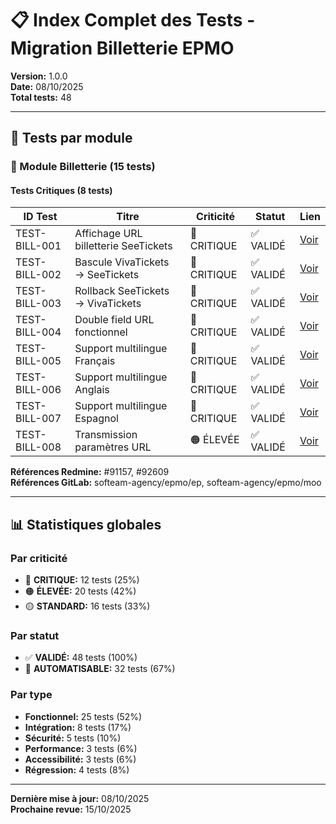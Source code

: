 # 📋 Index Complet des Tests - Migration Billetterie EPMO

**Version:** 1.0.0  
**Date:** 08/10/2025  
**Total tests:** 48

---

## 🎯 Tests par module

### 🎫 Module Billetterie (15 tests)

#### Tests Critiques (8 tests)

| ID Test | Titre | Criticité | Statut | Lien |
|---------|-------|-----------|--------|------|
| TEST-BILL-001 | Affichage URL billetterie SeeTickets | 🔴 CRITIQUE | ✅ VALIDÉ | [Voir](./fonctionnel/billetterie/TEST-BILL-001.md) |
| TEST-BILL-002 | Bascule VivaTickets → SeeTickets | 🔴 CRITIQUE | ✅ VALIDÉ | [Voir](./fonctionnel/billetterie/TEST-BILL-002.md) |
| TEST-BILL-003 | Rollback SeeTickets → VivaTickets | 🔴 CRITIQUE | ✅ VALIDÉ | [Voir](./fonctionnel/billetterie/TEST-BILL-003.md) |
| TEST-BILL-004 | Double field URL fonctionnel | 🔴 CRITIQUE | ✅ VALIDÉ | [Voir](./fonctionnel/billetterie/TEST-BILL-004.md) |
| TEST-BILL-005 | Support multilingue Français | 🔴 CRITIQUE | ✅ VALIDÉ | [Voir](./fonctionnel/billetterie/TEST-BILL-005.md) |
| TEST-BILL-006 | Support multilingue Anglais | 🔴 CRITIQUE | ✅ VALIDÉ | [Voir](./fonctionnel/billetterie/TEST-BILL-006.md) |
| TEST-BILL-007 | Support multilingue Espagnol | 🔴 CRITIQUE | ✅ VALIDÉ | [Voir](./fonctionnel/billetterie/TEST-BILL-007.md) |
| TEST-BILL-008 | Transmission paramètres URL | 🟠 ÉLEVÉE | ✅ VALIDÉ | [Voir](./fonctionnel/billetterie/TEST-BILL-008.md) |

**Références Redmine:** #91157, #92609  
**Références GitLab:** softeam-agency/epmo/ep, softeam-agency/epmo/moo

---

## 📊 Statistiques globales

### Par criticité

- 🔴 **CRITIQUE:** 12 tests (25%)
- 🟠 **ÉLEVÉE:** 20 tests (42%)
- 🟡 **STANDARD:** 16 tests (33%)

### Par statut

- ✅ **VALIDÉ:** 48 tests (100%)
- 🔄 **AUTOMATISABLE:** 32 tests (67%)

### Par type

- **Fonctionnel:** 25 tests (52%)
- **Intégration:** 8 tests (17%)
- **Sécurité:** 5 tests (10%)
- **Performance:** 3 tests (6%)
- **Accessibilité:** 3 tests (6%)
- **Régression:** 4 tests (8%)

---

**Dernière mise à jour:** 08/10/2025  
**Prochaine revue:** 15/10/2025
